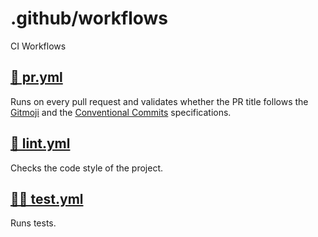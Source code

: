 # .github/workflows

CI Workflows

## [🦄 pr.yml](pr.yml)

Runs on every pull request and validates whether the PR title follows the [Gitmoji](https://gitmoji.dev/specification) and the [Conventional Commits](https://www.conventionalcommits.org/en/v1.0.0/#specification) specifications.

## [🎨 lint.yml](lint.yml)

Checks the code style of the project.

## [🧑‍🔧 test.yml](test.yml)

Runs tests.
